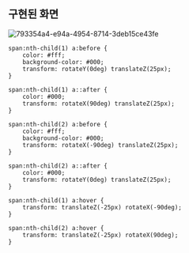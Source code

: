 
## 구현된 화면

![793354a4-e94a-4954-8714-3deb15ce43fe](https://github.com/jinho-22/webd/assets/129517591/e81ac6d1-78f2-4d57-aad3-f7b7546fccb1)
```
span:nth-child(1) a:before {
    color: #fff;
    background-color: #000;
    transform: rotateY(0deg) translateZ(25px);
}

span:nth-child(1) a::after {
    color: #000;
    transform: rotateX(90deg) translateZ(25px);
}

span:nth-child(2) a:before {
    color: #fff;
    background-color: #000;
    transform: rotateX(-90deg) translateZ(25px);
}

span:nth-child(2) a::after {
    color: #000;
    transform: rotateY(0deg) translateZ(25px);
}

span:nth-child(1) a:hover {
    transform: translateZ(-25px) rotateX(-90deg);
}

span:nth-child(2) a:hover {
    transform: translateZ(-25px) rotateX(90deg);
}
```
